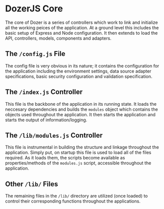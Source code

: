 # DozerJS Core

The core of Dozer is a series of controllers which work to link and initialize
all the working peices of the application. At a ground level this includes the
basic setup of Express and Node configuration. It then extends to load the
API, controllers, models, components and adapters.

## The `/config.js` File

The config file is very obvious in its nature; it contains the configuration for
the application including the environment settings, data source adapter specifications,
basic security configuration and validation specification.

## The `/index.js` Controller

This file is the backbone of the application in its running state. It loads the
neccesary dependencies and builds the `modules` object which contains the objects
used throughout the application. It then starts the application and starts the
output of information/logging.

## The `/lib/modules.js` Controller

This file is instrumental in building the structure and linkage throughout the
application. Simply put, on startup this file is used to load all of the files
required. As it loads them, the scripts become available as properties/methods
of the `modules.js` script, accessible throughout the application.

## Other `/lib/` Files

The remaining files in the `/lib/` directory are utilized (once loaded) to control
their corresponding functions throughout the applications.